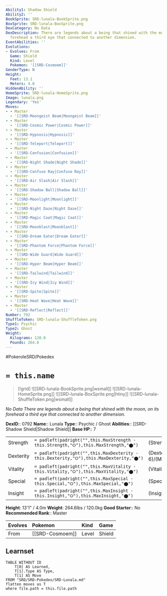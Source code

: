 ```yaml
---
Ability1: Shadow Shield
Ability2: ''
BookSprite: SRD-lunala-BookSprite.png
BoxSprite: SRD-lunala-BoxSprite.png
DexCategory: No Data
DexDescription: There are legends about a being that shined with the moon, on its
  forehead a third eye that connected to another dimension.
EventAbilities: ''
Evolutions:
- Evolves: From
  Game: Shield
  Kind: Level
  Pokemon: '[[SRD-Cosmoem]]'
GenderType: N
Height:
  Feet: 13.1
  Meters: 4.0
HiddenAbility: ''
HomeSprite: SRD-lunala-HomeSprite.png
Image: lunala.png
Legendary: 'Yes'
Moves:
- - Master
  - '[[SRD-Moongeist Beam|Moongeist Beam]]'
- - Master
  - '[[SRD-Cosmic Power|Cosmic Power]]'
- - Master
  - '[[SRD-Hypnosis|Hypnosis]]'
- - Master
  - '[[SRD-Teleport|Teleport]]'
- - Master
  - '[[SRD-Confusion|Confusion]]'
- - Master
  - '[[SRD-Night Shade|Night Shade]]'
- - Master
  - '[[SRD-Confuse Ray|Confuse Ray]]'
- - Master
  - '[[SRD-Air Slash|Air Slash]]'
- - Master
  - '[[SRD-Shadow Ball|Shadow Ball]]'
- - Master
  - '[[SRD-Moonlight|Moonlight]]'
- - Master
  - '[[SRD-Night Daze|Night Daze]]'
- - Master
  - '[[SRD-Magic Coat|Magic Coat]]'
- - Master
  - '[[SRD-Moonblast|Moonblast]]'
- - Master
  - '[[SRD-Dream Eater|Dream Eater]]'
- - Master
  - '[[SRD-Phantom Force|Phantom Force]]'
- - Master
  - '[[SRD-Wide Guard|Wide Guard]]'
- - Master
  - '[[SRD-Hyper Beam|Hyper Beam]]'
- - Master
  - '[[SRD-Tailwind|Tailwind]]'
- - Master
  - '[[SRD-Icy Wind|Icy Wind]]'
- - Master
  - '[[SRD-Spite|Spite]]'
- - Master
  - '[[SRD-Heat Wave|Heat Wave]]'
- - Master
  - '[[SRD-Reflect|Reflect]]'
Number: 792
ShuffleToken: SRD-lunala-ShuffleToken.png
Type1: Psychic
Type2: Ghost
Weight:
  Kilograms: 120.0
  Pounds: 264.6
---
```


#PokeroleSRD/Pokedex

# `= this.name`

> [!grid]
> ![[SRD-lunala-BookSprite.png|wsmall]]
> ![[SRD-lunala-HomeSprite.png]]
> ![[SRD-lunala-BoxSprite.png|htiny]]
> ![[SRD-lunala-ShuffleToken.png|wsmall]]


*No Data*
*There are legends about a being that shined with the moon, on its forehead a third eye that connected to another dimension.*

**DexID**:: 0792
**Name**:: Lunala
**Type**:: Psychic / Ghost
**Abilities**:: [[SRD-Shadow Shield|Shadow Shield]]
**Base HP**:: 7

|           |                                                                                        |                                          |
| --------- | -------------------------------------------------------------------------------------- | ---------------------------------------- |
| Strength  | `= padleft(padright("",this.MaxStrength - this.Strength,"⭘"),this.MaxStrength,"⬤")`    | (Strength::6)/(MaxStrength::6)   |
| Dexterity | `= padleft(padright("",this.MaxDexterity - this.Dexterity,"⭘"),this.MaxDexterity,"⬤")` | (Dexterity:: 6)/(MaxDexterity::6) |
| Vitality  | `= padleft(padright("",this.MaxVitality - this.Vitality,"⭘"),this.MaxVitality,"⬤")`    | (Vitality::5)/(MaxVitality::5)   |
| Special   | `= padleft(padright("",this.MaxSpecial - this.Special,"⭘"),this.MaxSpecial,"⬤")`       | (Special::7)/(MaxSpecial::7)     |
| Insight   | `= padleft(padright("",this.MaxInsight - this.Insight,"⭘"),this.MaxInsight,"⬤")`       | (Insight::6)/(MaxInsight::6)     |

**Height**: 13'1" / 4.0m
**Weight**: 264.6lbs / 120.0kg
**Good Starter**:: No
**Recommended Rank**:: Master

| Evolves   | Pokemon         | Kind   | Game   |
|:----------|:----------------|:-------|:-------|
| From      | [[SRD-Cosmoem]] | Level  | Shield |

## Learnset

```dataview
TABLE WITHOUT ID
    T[0] AS Learned,
    T[1].Type AS Type,
    T[1] AS Move
FROM "SRD/SRD-Pokedex/SRD-Lunala.md"
flatten moves as T
where file.path = this.file.path
```
